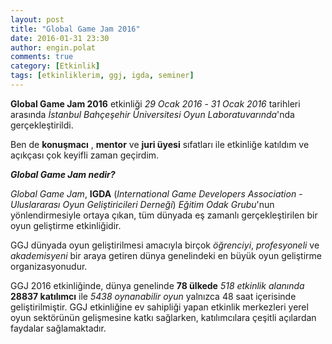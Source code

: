 ```yaml
---
layout: post
title: "Global Game Jam 2016"
date: 2016-01-31 23:30
author: engin.polat
comments: true
category: [Etkinlik]
tags: [etkinliklerim, ggj, igda, seminer]
---
```

**Global Game Jam 2016** etkinliği *29 Ocak 2016* - *31 Ocak 2016* tarihleri arasında *İstanbul Bahçeşehir Üniversitesi Oyun Laboratuvarında*'nda gerçekleştirildi.

Ben de **konuşmacı** , **mentor** ve **juri üyesi** sıfatları ile etkinliğe katıldım ve açıkçası çok keyifli zaman geçirdim.

***Global Game Jam nedir?***

*Global Game Jam*, **IGDA** (*International Game Developers Association* - *Uluslararası Oyun Geliştiricileri Derneği*) *Eğitim Odak Grubu*'nun yönlendirmesiyle ortaya çıkan, tüm dünyada eş zamanlı gerçekleştirilen bir oyun geliştirme etkinliğidir.

GGJ dünyada oyun geliştirilmesi amacıyla birçok *öğrenciyi*, *profesyoneli* ve *akademisyeni* bir araya getiren dünya genelindeki en büyük oyun geliştirme organizasyonudur.

GGJ 2016 etkinliğinde, dünya genelinde **78 ülkede** *518 etkinlik alanında* **28837 katılımcı** ile *5438 oynanabilir oyun* yalnızca 48 saat içerisinde geliştirilmiştir. GGJ etkinliğine ev sahipliği yapan etkinlik merkezleri yerel oyun sektörünün gelişmesine katkı sağlarken, katılımcılara çeşitli açılardan faydalar sağlamaktadır.

<img class="lazy img-responsive" data-src="/assets/uploads/2016/01/ggj2016.jpg" />